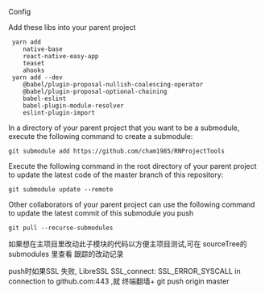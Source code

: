 Config

Add these libs into your parent project

     yarn add 
        native-base
        react-native-easy-app
        teaset
        ahooks
     yarn add --dev 
        @babel/plugin-proposal-nullish-coalescing-operator
        @babel/plugin-proposal-optional-chaining
        babel-eslint
        babel-plugin-module-resolver
        eslint-plugin-import
        
In a directory of your parent project that you want to be a submodule, execute the following command to create a submodule:
    
    git submodule add https://github.com/cham1985/RNProjectTools



     
Execute the following command in the root directory of your parent project to update the latest code of the master branch of this repository:

    git submodule update --remote
    
    
Other collaborators of your parent project can use the following command to update the latest commit of this submodule you push
        
    git pull --recurse-submodules
    
如果想在主项目里改动此子模块的代码以方便主项目测试,可在 sourceTree的 submodules 里查看 跟踪的改动记录

push时如果SSL 失败, LibreSSL SSL_connect: SSL_ERROR_SYSCALL in connection to github.com:443 ,就 终端翻墙+ git push origin master
